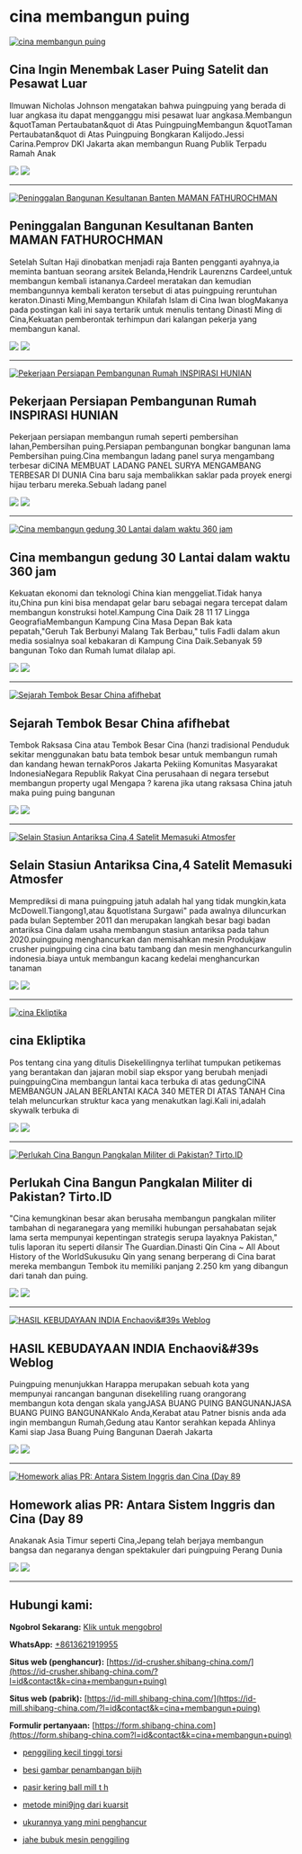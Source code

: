 # cina membangun puing

<a href="https://swt.shibang-china.com/?l=id&img&k=cina+membangun+puing" target="_blank">![cina membangun puing](http://static.shibang-china.com/all-800x300/472.jpg)</a>

## Cina Ingin Menembak Laser Puing Satelit dan Pesawat Luar
Ilmuwan Nicholas Johnson mengatakan bahwa puingpuing yang berada di luar angkasa itu dapat mengganggu misi pesawat luar angkasa.Membangun &quotTaman Pertaubatan&quot di Atas PuingpuingMembangun &quotTaman Pertaubatan&quot di Atas Puingpuing Bongkaran Kalijodo.Jessi Carina.Pemprov DKI Jakarta akan membangun Ruang Publik Terpadu Ramah Anak


<a href="https://whatsapp.shibangsoft.com/WhatsApp.php" target="_blank" title="WhatsApp">![](http://static.shibang-china.com/icon/whatsapp.png)</a> <a href="https://swt.shibang-china.com/?l=id&icon&k=cina+membangun+puing" target="_blank">![](http://static.shibang-china.com/icon/chat-id.png)</a>

---

<a href="https://swt.shibang-china.com/?l=id&img&k=cina+membangun+puing" target="_blank">![Peninggalan Bangunan Kesultanan Banten MAMAN FATHUROCHMAN](http://static.shibang-china.com/all-800x300/773.jpg)</a>

## Peninggalan Bangunan Kesultanan Banten MAMAN FATHUROCHMAN
Setelah Sultan Haji dinobatkan menjadi raja Banten pengganti ayahnya,ia meminta bantuan seorang arsitek Belanda,Hendrik Laurenzns Cardeel,untuk membangun kembali istananya.Cardeel meratakan dan kemudian membangunnya kembali keraton tersebut di atas puingpuing reruntuhan keraton.Dinasti Ming,Membangun Khilafah Islam di Cina Iwan blogMakanya pada postingan kali ini saya tertarik untuk menulis tentang Dinasti Ming di Cina,Kekuatan pemberontak terhimpun dari kalangan pekerja yang membangun kanal.


<a href="https://whatsapp.shibangsoft.com/WhatsApp.php" target="_blank" title="WhatsApp">![](http://static.shibang-china.com/icon/whatsapp.png)</a> <a href="https://swt.shibang-china.com/?l=id&icon&k=cina+membangun+puing" target="_blank">![](http://static.shibang-china.com/icon/chat-id.png)</a>

---

<a href="https://swt.shibang-china.com/?l=id&img&k=cina+membangun+puing" target="_blank">![Pekerjaan Persiapan Pembangunan Rumah INSPIRASI HUNIAN](http://static.shibang-china.com/all-800x300/557.jpg)</a>

## Pekerjaan Persiapan Pembangunan Rumah INSPIRASI HUNIAN
Pekerjaan persiapan membangun rumah seperti pembersihan lahan,Pembersihan puing.Persiapan pembangunan bongkar bangunan lama Pembersihan puing.Cina membangun ladang panel surya mengambang terbesar diCINA MEMBUAT LADANG PANEL SURYA MENGAMBANG TERBESAR DI DUNIA Cina baru saja membalikkan saklar pada proyek energi hijau terbaru mereka.Sebuah ladang panel


<a href="https://whatsapp.shibangsoft.com/WhatsApp.php" target="_blank" title="WhatsApp">![](http://static.shibang-china.com/icon/whatsapp.png)</a> <a href="https://swt.shibang-china.com/?l=id&icon&k=cina+membangun+puing" target="_blank">![](http://static.shibang-china.com/icon/chat-id.png)</a>

---

<a href="https://swt.shibang-china.com/?l=id&img&k=cina+membangun+puing" target="_blank">![Cina membangun gedung 30 Lantai dalam waktu 360 jam](http://static.shibang-china.com/all-800x300/370.jpg)</a>

## Cina membangun gedung 30 Lantai dalam waktu 360 jam
Kekuatan ekonomi dan teknologi China kian menggeliat.Tidak hanya itu,China pun kini bisa mendapat gelar baru sebagai negara tercepat dalam membangun konstruksi hotel.Kampung Cina Daik 28 11 17 Lingga GeografiaMembangun Kampung Cina Masa Depan Bak kata pepatah,"Geruh Tak Berbunyi Malang Tak Berbau," tulis Fadli dalam akun media sosialnya soal kebakaran di Kampung Cina Daik.Sebanyak 59 bangunan Toko dan Rumah lumat dilalap api.


<a href="https://whatsapp.shibangsoft.com/WhatsApp.php" target="_blank" title="WhatsApp">![](http://static.shibang-china.com/icon/whatsapp.png)</a> <a href="https://swt.shibang-china.com/?l=id&icon&k=cina+membangun+puing" target="_blank">![](http://static.shibang-china.com/icon/chat-id.png)</a>

---

<a href="https://swt.shibang-china.com/?l=id&img&k=cina+membangun+puing" target="_blank">![Sejarah Tembok Besar China afifhebat](http://static.shibang-china.com/all-800x300/273.jpg)</a>

## Sejarah Tembok Besar China afifhebat
Tembok Raksasa Cina atau Tembok Besar Cina (hanzi tradisional Penduduk sekitar menggunakan batu bata tembok besar untuk membangun rumah dan kandang hewan ternakPoros Jakarta Pekiing Komunitas Masyarakat IndonesiaNegara Republik Rakyat Cina perusahaan di negara tersebut membangun property ugal Mengapa ? karena jika utang raksasa China jatuh maka puing puing bangunan


<a href="https://whatsapp.shibangsoft.com/WhatsApp.php" target="_blank" title="WhatsApp">![](http://static.shibang-china.com/icon/whatsapp.png)</a> <a href="https://swt.shibang-china.com/?l=id&icon&k=cina+membangun+puing" target="_blank">![](http://static.shibang-china.com/icon/chat-id.png)</a>

---

<a href="https://swt.shibang-china.com/?l=id&img&k=cina+membangun+puing" target="_blank">![Selain Stasiun Antariksa Cina,4 Satelit Memasuki Atmosfer](http://static.shibang-china.com/all-800x300/556.jpg)</a>

## Selain Stasiun Antariksa Cina,4 Satelit Memasuki Atmosfer
Memprediksi di mana puingpuing jatuh adalah hal yang tidak mungkin,kata McDowell.Tiangong1,atau &quotIstana Surgawi" pada awalnya diluncurkan pada bulan September 2011 dan merupakan langkah besar bagi badan antariksa Cina dalam usaha membangun stasiun antariksa pada tahun 2020.puingpuing menghancurkan dan memisahkan mesin Produkjaw crusher puingpuing cina cina batu tambang dan mesin menghancurkangulin indonesia.biaya untuk membangun kacang kedelai menghancurkan tanaman


<a href="https://whatsapp.shibangsoft.com/WhatsApp.php" target="_blank" title="WhatsApp">![](http://static.shibang-china.com/icon/whatsapp.png)</a> <a href="https://swt.shibang-china.com/?l=id&icon&k=cina+membangun+puing" target="_blank">![](http://static.shibang-china.com/icon/chat-id.png)</a>

---

<a href="https://swt.shibang-china.com/?l=id&img&k=cina+membangun+puing" target="_blank">![cina Ekliptika](http://static.shibang-china.com/all-800x300/714.jpg)</a>

## cina Ekliptika
Pos tentang cina yang ditulis Disekelilingnya terlihat tumpukan petikemas yang berantakan dan jajaran mobil siap ekspor yang berubah menjadi puingpuingCina membangun lantai kaca terbuka di atas gedungCINA MEMBANGUN JALAN BERLANTAI KACA 340 METER DI ATAS TANAH Cina telah meluncurkan struktur kaca yang menakutkan lagi.Kali ini,adalah skywalk terbuka di


<a href="https://whatsapp.shibangsoft.com/WhatsApp.php" target="_blank" title="WhatsApp">![](http://static.shibang-china.com/icon/whatsapp.png)</a> <a href="https://swt.shibang-china.com/?l=id&icon&k=cina+membangun+puing" target="_blank">![](http://static.shibang-china.com/icon/chat-id.png)</a>

---

<a href="https://swt.shibang-china.com/?l=id&img&k=cina+membangun+puing" target="_blank">![Perlukah Cina Bangun Pangkalan Militer di Pakistan? Tirto.ID](http://static.shibang-china.com/all-800x300/1351.jpg)</a>

## Perlukah Cina Bangun Pangkalan Militer di Pakistan? Tirto.ID
"Cina kemungkinan besar akan berusaha membangun pangkalan militer tambahan di negaranegara yang memiliki hubungan persahabatan sejak lama serta mempunyai kepentingan strategis serupa layaknya Pakistan," tulis laporan itu seperti dilansir The Guardian.Dinasti Qin Cina ~ All About History of the WorldSukusuku Qin yang senang berperang di Cina barat mereka membangun Tembok itu memiliki panjang 2.250 km yang dibangun dari tanah dan puing.


<a href="https://whatsapp.shibangsoft.com/WhatsApp.php" target="_blank" title="WhatsApp">![](http://static.shibang-china.com/icon/whatsapp.png)</a> <a href="https://swt.shibang-china.com/?l=id&icon&k=cina+membangun+puing" target="_blank">![](http://static.shibang-china.com/icon/chat-id.png)</a>

---

<a href="https://swt.shibang-china.com/?l=id&img&k=cina+membangun+puing" target="_blank">![HASIL KEBUDAYAAN INDIA Enchaovi&#39s Weblog](http://static.shibang-china.com/all-800x300/820.jpg)</a>

## HASIL KEBUDAYAAN INDIA Enchaovi&#39s Weblog
Puingpuing menunjukkan Harappa merupakan sebuah kota yang mempunyai rancangan bangunan disekeliling ruang orangorang membangun kota dengan skala yangJASA BUANG PUING BANGUNANJASA BUANG PUING BANGUNANKalo Anda,Kerabat atau Patner bisnis anda ada ingin membangun Rumah,Gedung atau Kantor serahkan kepada Ahlinya Kami siap Jasa Buang Puing Bangunan Daerah Jakarta


<a href="https://whatsapp.shibangsoft.com/WhatsApp.php" target="_blank" title="WhatsApp">![](http://static.shibang-china.com/icon/whatsapp.png)</a> <a href="https://swt.shibang-china.com/?l=id&icon&k=cina+membangun+puing" target="_blank">![](http://static.shibang-china.com/icon/chat-id.png)</a>

---

<a href="https://swt.shibang-china.com/?l=id&img&k=cina+membangun+puing" target="_blank">![Homework alias PR: Antara Sistem Inggris dan Cina (Day 89](http://static.shibang-china.com/all-800x300/1398.jpg)</a>

## Homework alias PR: Antara Sistem Inggris dan Cina (Day 89
Anakanak Asia Timur seperti Cina,Jepang telah berjaya membangun bangsa dan negaranya dengan spektakuler dari puingpuing Perang Dunia

<a href="https://whatsapp.shibangsoft.com/WhatsApp.php" target="_blank" title="WhatsApp">![](http://static.shibang-china.com/icon/whatsapp.png)</a> <a href="https://swt.shibang-china.com/?l=id&icon&k=cina+membangun+puing" target="_blank">![](http://static.shibang-china.com/icon/chat-id.png)</a>

---
## Hubungi kami:

**Ngobrol Sekarang:** [Klik untuk mengobrol](https://swt.shibang-china.com?l=id&contact&k=cina+membangun+puing)

**WhatsApp:**  [+8613621919955](https://whatsapp.shibangsoft.com/WhatsApp.php)

**Situs web (penghancur):** [https://id-crusher.shibang-china.com/](https://id-crusher.shibang-china.com/?l=id&contact&k=cina+membangun+puing)

**Situs web (pabrik):** [https://id-mill.shibang-china.com/](https://id-mill.shibang-china.com/?l=id&contact&k=cina+membangun+puing)

**Formulir pertanyaan:** [https://form.shibang-china.com](https://form.shibang-china.com?l=id&contact&k=cina+membangun+puing)

* [penggiling kecil tinggi torsi](../34/penggiling%20kecil%20tinggi%20torsi.md)

* [besi gambar penambangan bijih](../37/besi%20gambar%20penambangan%20bijih.md)

* [pasir kering ball mill t h](../31/pasir%20kering%20ball%20mill%20t%20h.md)

* [metode mini9jng dari kuarsit](../33/metode%20mini9jng%20dari%20kuarsit.md)

* [ukurannya yang mini penghancur](../32/ukurannya%20yang%20mini%20penghancur.md)

* [jahe bubuk mesin penggiling](../33/jahe%20bubuk%20mesin%20penggiling.md)